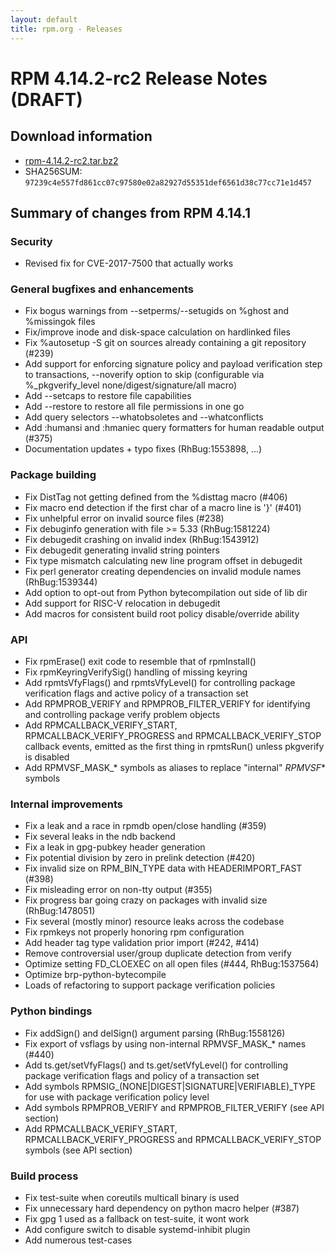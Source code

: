 ```yaml
---
layout: default
title: rpm.org - Releases
---
```


# RPM 4.14.2-rc2 Release Notes (DRAFT)

## Download information
 * [rpm-4.14.2-rc2.tar.bz2](http://ftp.rpm.org/releases/testing/rpm-4.14.2-rc2.tar.bz2)
 * SHA256SUM: `97239c4e557fd861cc07c97580e02a82927d55351def6561d38c77cc71e1d457`

## Summary of changes from RPM 4.14.1

### Security

* Revised fix for CVE-2017-7500 that actually works

### General bugfixes and enhancements

* Fix bogus warnings from --setperms/--setugids on %ghost and %missingok files
* Fix/improve inode and disk-space calculation on hardlinked files
* Fix %autosetup -S git on sources already containing a git repository (#239)
* Add support for enforcing signature policy and payload verification step
  to transactions, --noverify option to skip (configurable via 
  %_pkgverify_level none/digest/signature/all macro)
* Add --setcaps to restore file capabilities
* Add --restore to restore all file permissions in one go
* Add query selectors --whatobsoletes and --whatconflicts
* Add :humansi and :hmaniec query formatters for human readable output (#375)
* Documentation updates + typo fixes (RhBug:1553898, ...)

### Package building

* Fix DistTag not getting defined from the %disttag macro (#406)
* Fix macro end detection if the first char of a macro line is '}' (#401)
* Fix unhelpful error on invalid source files (#238)
* Fix debuginfo generation with file >= 5.33 (RhBug:1581224)
* Fix debugedit crashing on invalid index (RhBug:1543912)
* Fix debugedit generating invalid string pointers 
* Fix type mismatch calculating new line program offset in debugedit
* Fix perl generator creating dependencies on invalid module names (RhBug:1539344)
* Add option to opt-out from Python bytecompilation out side of lib dir
* Add support for RISC-V relocation in debugedit
* Add macros for consistent build root policy disable/override ability

### API

* Fix rpmErase() exit code to resemble that of rpmInstall()
* Fix rpmKeyringVerifySig() handling of missing keyring
* Add rpmtsVfyFlags() and rpmtsVfyLevel() for controlling package verification
  flags and active policy of a transaction set
* Add RPMPROB_VERIFY and RPMPROB_FILTER_VERIFY for identifying and
  controlling package verify problem objects
* Add RPMCALLBACK_VERIFY_START, RPMCALLBACK_VERIFY_PROGRESS and
  RPMCALLBACK_VERIFY_STOP callback events, emitted as the first thing
  in rpmtsRun() unless pkgverify is disabled
* Add RPMVSF_MASK_* symbols as aliases to replace "internal" _RPMVSF_* symbols

### Internal improvements

* Fix a leak and a race in rpmdb open/close handling (#359)
* Fix several leaks in the ndb backend
* Fix a leak in gpg-pubkey header generation
* Fix potential division by zero in prelink detection (#420)
* Fix invalid size on RPM_BIN_TYPE data with HEADERIMPORT_FAST (#398)
* Fix misleading error on non-tty output (#355)
* Fix progress bar going crazy on packages with invalid size (RhBug:1478051)
* Fix several (mostly minor) resource leaks across the codebase
* Fix rpmkeys not properly honoring rpm configuration
* Add header tag type validation prior import (#242, #414)
* Remove controversial user/group duplicate detection from verify
* Optimize setting FD_CLOEXEC on all open files (#444, RhBug:1537564)
* Optimize brp-python-bytecompile
* Loads of refactoring to support package verification policies


### Python bindings

* Fix addSign() and delSign() argument parsing (RhBug:1558126)
* Fix export of vsflags by using non-internal RPMVSF_MASK_* names (#440)
* Add ts.get/setVfyFlags() and ts.get/setVfyLevel() for controlling
  package verification flags and policy of a transaction set
* Add symbols RPMSIG_(NONE|DIGEST|SIGNATURE|VERIFIABLE)_TYPE for
  use with package verification policy level
* Add symbols RPMPROB_VERIFY and RPMPROB_FILTER_VERIFY (see API section)
* Add RPMCALLBACK_VERIFY_START, RPMCALLBACK_VERIFY_PROGRESS and
  RPMCALLBACK_VERIFY_STOP symbols (see API section)

### Build process

* Fix test-suite when coreutils multicall binary is used
* Fix unnecessary hard dependency on python macro helper (#387)
* Fix gpg 1 used as a fallback on test-suite, it wont work
* Add configure switch to disable systemd-inhibit plugin
* Add numerous test-cases
